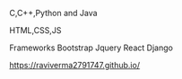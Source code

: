 

C,C++,Python and Java

HTML,CSS,JS

Frameworks
Bootstrap
Jquery
React
Django

https://raviverma2791747.github.io/

